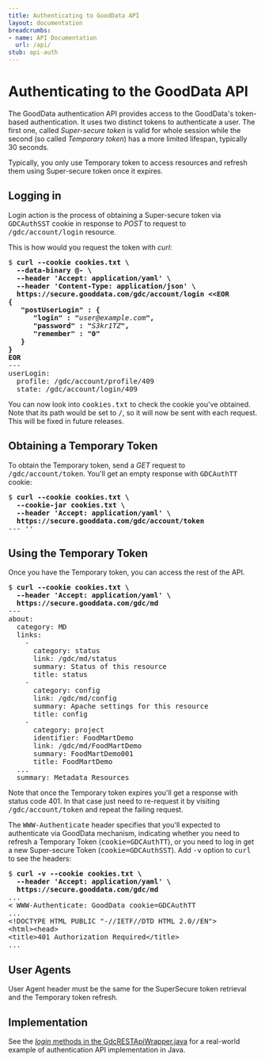 ```yaml
---
title: Authenticating to GoodData API
layout: documentation
breadcrumbs:
- name: API Documentation
  url: /api/
stub: api-auth
---
```


# Authenticating to the GoodData API

The GoodData authentication API provides access to the GoodData's token-based authentication.
It uses two distinct tokens to authenticate a user. The first one, called <i>Super-secure token</i>
is valid for whole session while the second (so called <i>Temporary token</i>) has a more limited
lifespan, typically 30 seconds.

Typically, you only use Temporary token to access resources and refresh them using Super-secure
token once it expires.

## Logging in

Login action is the process of obtaining a Super-secure token via <tt>GDCAuthSST</tt> cookie
in response to <i>POST</i> to request to <tt>/gdc/account/login</tt> resource.

This is how would you request the token with <i>curl</i>:

<pre>$ <b>curl --cookie cookies.txt \
  --data-binary @- \
  --header 'Accept: application/yaml' \
  --header 'Content-Type: application/json' \
  https://secure.gooddata.com/gdc/account/login &lt;&lt;EOR
{
   "postUserLogin" : {
      "login" : "</b><i>user@example.com</i><b>",
      "password" : "</b><i>S3kr1TZ</i><b>",
      "remember" : "0"
   }
}
EOR</b>
--- 
userLogin: 
  profile: /gdc/account/profile/409
  state: /gdc/account/login/409
</pre>

You can now look into <tt>cookies.txt</tt> to check the cookie you've obtained.
Note that its path would be set to <tt>/</tt>, so it will now be sent with each request.
This will be fixed in future releases.

## Obtaining a Temporary Token

To obtain the Temporary token, send a <i>GET</i> request to <tt>/gdc/account/token</tt>.
You'll get an empty response with <tt>GDCAuthTT</tt> cookie:

<pre>$ <b>curl --cookie cookies.txt \
  --cookie-jar cookies.txt \
  --header 'Accept: application/yaml' \
  https://secure.gooddata.com/gdc/account/token</b>
--- ''</pre>

## Using the Temporary Token

Once you have the Temporary token, you can access the rest of the API.

<pre>$ <b>curl --cookie cookies.txt \
  --header 'Accept: application/yaml' \
  https://secure.gooddata.com/gdc/md</b>
--- 
about: 
  category: MD
  links: 
    - 
      category: status
      link: /gdc/md/status
      summary: Status of this resource
      title: status
    - 
      category: config
      link: /gdc/md/config
      summary: Apache settings for this resource
      title: config
    - 
      category: project
      identifier: FoodMartDemo
      link: /gdc/md/FoodMartDemo
      summary: FoodMartDemo001
      title: FoodMartDemo
  ...
  summary: Metadata Resources</pre>

Note that once the Temporary token expires you'll get a response with status code 401.
In that case just need to re-request it by visiting <tt>/gdc/account/token</tt> and
repeat the failing request.

The <tt>WWW-Authenticate</tt> header specifies that you'll expected to authenticate
via GoodData mechanism, indicating whether you need to refresh a Temporary Token
(<tt>cookie=GDCAuthTT</tt>), or you need to log in get a new Super-secure Token
(<tt>cookie=GDCAuthSST</tt>). Add <tt>-v</tt> option to <tt>curl</tt> to see the
headers:

<pre>$ <b>curl -v --cookie cookies.txt \
  --header 'Accept: application/yaml' \
  https://secure.gooddata.com/gdc/md</b>
...
&lt WWW-Authenticate: GoodData cookie=GDCAuthTT
...
&lt;!DOCTYPE HTML PUBLIC "-//IETF//DTD HTML 2.0//EN"&gt;
&lt;html&gt;&lt;head&gt;
&lt;title&gt;401 Authorization Required&lt;/title&gt;
...</pre>

## User Agents

User Agent header must be the same for the SuperSecure token retrieval and the Temporary token refresh.

## Implementation

See the [_login_ methods in the GdcRESTApiWrapper.java](http://github.com/gooddata/GoodData-CL/blob/master/backend/src/main/java/com/gooddata/integration/rest/GdcRESTApiWrapper.java) for a real-world example of authentication API implementation in Java.
